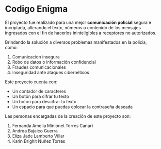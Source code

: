 # Codigo Enigma
El proyecto fue realizado para una mejor **comunicación policial** segura e incriptada, alterando el texto, números o contenido de los mensajes ingresados con el fin de hacerlos ininteligibles a receptores no autorizados.

Brindando la solución a diversos problemas manifestados en la policia, como:

1. Comunicacion insegura
2. Robo de datos o información confidencial
3. Fraudes comunicacionales
4. Inseguridad ante ataques cibernéticos

Este proyecto cuenta con:

- Un contador de caracteres
- Un botón para cifrar tu texto
- Un botón para descifrar tu texto
- Un espacio para que puedas colocar la contraseña deseada

Las personas encargadas de la creación de este proyecto son:

1. Fernanda Amelia Minionet Torres Canari
2. Andrea Bujaico Guerra
3. Eliza Jade Lamberto Villar
4. Karin Brighit Nuñez Torres
